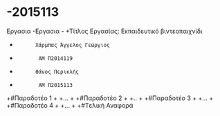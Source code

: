 # -2015113
Εργασια
-Εργασια -
+Τίτλος Εργασίας: Εκπαιδευτικό βιντεοπαιχνίδι
+           Χάρμπας Άγγελος Γεώργιος
+            ΑΜ Π2014119
+           Θάνος Περικλής
+            ΑΜ Π2015113
+#Παραδοτέο 1
+
+...
+
+#Παραδοτέο 2
+
+..
+
+#Παραδοτέο 3
+
+...
+
+#Παραδοτέο 4
+
+...
+
+#Tελική Αναφορά
